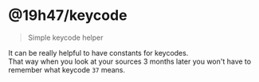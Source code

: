 # @19h47/keycode

> Simple keycode helper

It can be really helpful to have constants for keycodes.   
That way when you look at your sources 3 months later you won't have to remember what keycode `37` means.
